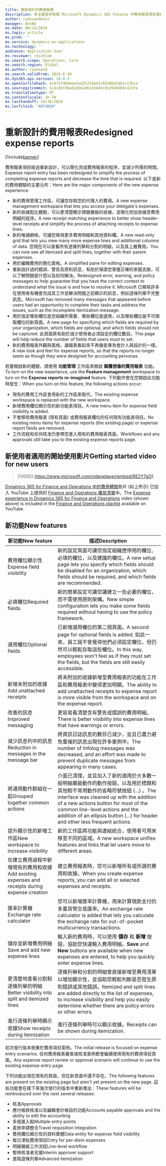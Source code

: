 ```yaml
---
title: 重新設計的費用報表
description: 本主題提供有關 Microsoft Dynamics 365 Finance 中費用報表項目重新設計和顛覆想像體驗的資訊。 新的體驗簡化完成費用報表的程序，並減少所需的時間。
author: ryansandness
manager: AnnBe
ms.date: 06/14/2019
ms.topic: article
ms.prod: ''
ms.service: dynamics-ax-applications
ms.technology: ''
audience: Application User
ms.reviewer: roschlom
ms.search.scope: Operations, Core
ms.search.region: Global
ms.author: ryansand
ms.search.validFrom: 2019-6-30
ms.dyn365.ops.version: 10.0.3
ms.openlocfilehash: ec8737d848ae5ad25219a43c68306d19b1c1fbce
ms.sourcegitcommit: 5c4c9bf3ba018562d6cb3443c01d550489c415fa
ms.translationtype: HT
ms.contentlocale: zh-TW
ms.lasthandoff: 10/16/2020
ms.locfileid: "4073039"
---
```

# <a name="redesigned-expense-reports"></a><span data-ttu-id="b81ca-104">重新設計的費用報表</span><span class="sxs-lookup"><span data-stu-id="b81ca-104">Redesigned expense reports</span></span>
[!include[banner](../includes/banner.md)]

<span data-ttu-id="b81ca-105">費用報表項目經過重新設計，可以簡化完成費用報表的程序，並減少所需的時間。</span><span class="sxs-lookup"><span data-stu-id="b81ca-105">Expense report entry has been redesigned to simplify the process of completing expense reports and decrease the time that is required.</span></span> <span data-ttu-id="b81ca-106">以下是新的費用體驗的主要元件：</span><span class="sxs-lookup"><span data-stu-id="b81ca-106">Here are the major components of the new expense experience:</span></span>

- <span data-ttu-id="b81ca-107">新的費用管理工作區，可讓您存取您的代理人的費用。</span><span class="sxs-lookup"><span data-stu-id="b81ca-107">A new expense management workspace that lets you access your delegate's expenses.</span></span>
- <span data-ttu-id="b81ca-108">新的收據配比體驗，可以更清楚顯示標題層級的收據，並簡化附加收據至費用明細的程序。</span><span class="sxs-lookup"><span data-stu-id="b81ca-108">A new receipt matching experience to better show header-level receipts and simplify the process of attaching receipts to expense lines.</span></span>
- <span data-ttu-id="b81ca-109">新的唯讀網格，可讓您檢視更多費用明細和其他資料欄。</span><span class="sxs-lookup"><span data-stu-id="b81ca-109">A new read-only grid that lets you view many more expense lines and additional columns of data.</span></span> <span data-ttu-id="b81ca-110">您現在可以查看所有逐條列舉和分割的明細，以及其上層費用。</span><span class="sxs-lookup"><span data-stu-id="b81ca-110">You can now see all itemized and split lines, together with their parent expenses.</span></span>
- <span data-ttu-id="b81ca-111">用於編輯費用的簡化窗格。</span><span class="sxs-lookup"><span data-stu-id="b81ca-111">A simplified pane for editing expenses.</span></span>
- <span data-ttu-id="b81ca-112">重新設計過的錯誤、警告及原則訊息，有助於保證您掌握正確的來龍去脈，可以了解問題是什麼以及如何解決。</span><span class="sxs-lookup"><span data-stu-id="b81ca-112">Redesigned error, warning, and policy messages to help guarantee that you have the correct context to understand what the issue is and how to resolve it.</span></span> <span data-ttu-id="b81ca-113">Microsoft 已移除許多在使用者有機會完成其工作並解決問題之前顯示的訊息，例如逐條列舉不完整訊息。</span><span class="sxs-lookup"><span data-stu-id="b81ca-113">Microsoft has removed many messages that appeared before users had an opportunity to complete their tasks and address the issues, such as the incomplete itemization message.</span></span>
- <span data-ttu-id="b81ca-114">用於指定哪些欄位是您組織所需要、哪些欄位是選用，以及哪些欄位是不可擷取欄位的新頁面。</span><span class="sxs-lookup"><span data-stu-id="b81ca-114">A new page for specifying which fields are required by your organization, which fields are optional, and which fields should not be captured.</span></span> <span data-ttu-id="b81ca-115">此頁面將有助於減少使用者必須設定的欄位數目。</span><span class="sxs-lookup"><span data-stu-id="b81ca-115">This page will help reduce the number of fields that users must to set.</span></span>
- <span data-ttu-id="b81ca-116">新的費用報表外觀與風格，讓報表看起來不再像是專為會計人員設計的一樣。</span><span class="sxs-lookup"><span data-stu-id="b81ca-116">A new look and feel for expense reports, so that the reports no longer seem as though they were designed for accounting personas.</span></span>

<span data-ttu-id="b81ca-117">若要開啟新的體驗，請使用 **功能管理** 工作區來開啟 **顛覆想像的費用報表** 功能。</span><span class="sxs-lookup"><span data-stu-id="b81ca-117">To turn on the new experience, use the **Feature management** workspace to turn on the **Expense reports re-imagined** feature.</span></span> <span data-ttu-id="b81ca-118">下列動作會在您開啟此功能時發生：</span><span class="sxs-lookup"><span data-stu-id="b81ca-118">When you turn on this feature, the following actions occur:</span></span>

- <span data-ttu-id="b81ca-119">現有的費用工作區會用新的工作區來取代。</span><span class="sxs-lookup"><span data-stu-id="b81ca-119">The existing expense workspace is replaced with the new workspace.</span></span>
- <span data-ttu-id="b81ca-120">新增費用欄位顯示性的新功能表項目。</span><span class="sxs-lookup"><span data-stu-id="b81ca-120">A new menu item for expense field visibility is added.</span></span>
- <span data-ttu-id="b81ca-121">不會移除費用報表 (現有頁面) 或費用報表欄位的任何現有功能表項目。</span><span class="sxs-lookup"><span data-stu-id="b81ca-121">No existing menu items for expense reports (the existing page) or expense report fields are removed.</span></span>
- <span data-ttu-id="b81ca-122">工作流程和任何核准仍會帶您進入現有的費用報表頁面。</span><span class="sxs-lookup"><span data-stu-id="b81ca-122">Workflows and any approvals still take you to the existing expense reports page.</span></span>

## <a name="getting-started-video-for-new-users"></a><span data-ttu-id="b81ca-123">新使用者適用的開始使用影片</span><span class="sxs-lookup"><span data-stu-id="b81ca-123">Getting started video for new users</span></span>

> [!VIDEO https://www.microsoft.com/videoplayer/embed/RE2Y7gO]

<span data-ttu-id="b81ca-124">[Dynamics 365 for Finance and Operations 中的費用體驗](https://youtu.be/Ocy-MsTvEE0)影片 (如上所示) 已加入 YouTube 上提供的 [Finance and Operations 播放清單](https://www.youtube.com/playlist?list=PLcakwueIHoT_SYfIaPGoOhloFoCXiUSyW)中。</span><span class="sxs-lookup"><span data-stu-id="b81ca-124">The [Expense experience in Dynamics 365 for Finance and Operations](https://youtu.be/Ocy-MsTvEE0) video (shown above) is included in the [Finance and Operations playlist](https://www.youtube.com/playlist?list=PLcakwueIHoT_SYfIaPGoOhloFoCXiUSyW) available on YouTube.</span></span>

## <a name="new-features"></a><span data-ttu-id="b81ca-125">新功能</span><span class="sxs-lookup"><span data-stu-id="b81ca-125">New features</span></span>

| <span data-ttu-id="b81ca-126">新功能</span><span class="sxs-lookup"><span data-stu-id="b81ca-126">New feature</span></span> | <span data-ttu-id="b81ca-127">描述</span><span class="sxs-lookup"><span data-stu-id="b81ca-127">Description</span></span> |
|---|----|
| <span data-ttu-id="b81ca-128">費用欄位顯示性</span><span class="sxs-lookup"><span data-stu-id="b81ca-128">Expense field visibility</span></span> | <span data-ttu-id="b81ca-129">新的設定頁面可讓您指定組織應停用的欄位、必填的欄位，以及建議的欄位。</span><span class="sxs-lookup"><span data-stu-id="b81ca-129">A new setup page lets you specify which fields should be disabled for an organization, which fields should be required, and which fields are recommended.</span></span> |
| <span data-ttu-id="b81ca-130">必填欄位</span><span class="sxs-lookup"><span data-stu-id="b81ca-130">Required fields</span></span> | <span data-ttu-id="b81ca-131">新的簡單設定可讓您讓建立一些必要的欄位，而不需使用原則架構。</span><span class="sxs-lookup"><span data-stu-id="b81ca-131">New simple configuration lets you make some fields required without having to use the policy framework.</span></span> |
| <span data-ttu-id="b81ca-132">選用欄位</span><span class="sxs-lookup"><span data-stu-id="b81ca-132">Optional fields</span></span> | <span data-ttu-id="b81ca-133">已新增選用欄位的第二個頁面。</span><span class="sxs-lookup"><span data-stu-id="b81ca-133">A second page for optional fields is added.</span></span> <span data-ttu-id="b81ca-134">如此一來，員工就不會覺得他們必須設定欄位，但仍然可以輕鬆存取這些欄位。</span><span class="sxs-lookup"><span data-stu-id="b81ca-134">In this way, employees won't feel as if they must set the fields, but the fields are still easily accessible.</span></span> |
| <span data-ttu-id="b81ca-135">新增未附加的收據</span><span class="sxs-lookup"><span data-stu-id="b81ca-135">Add unattached receipts</span></span> | <span data-ttu-id="b81ca-136">將未附加的收據新增至費用報表的功能在工作區和費用報表中變得更加明顯。</span><span class="sxs-lookup"><span data-stu-id="b81ca-136">The ability to add unattached receipts to expense report is more visible from the workspace and on the expense report.</span></span> |
| <span data-ttu-id="b81ca-137">改善的訊息</span><span class="sxs-lookup"><span data-stu-id="b81ca-137">Improved messaging</span></span> | <span data-ttu-id="b81ca-138">更容易看清楚含有警告或錯誤的費用明細。</span><span class="sxs-lookup"><span data-stu-id="b81ca-138">There is better visibility into expense lines that have warnings or errors.</span></span> |
| <span data-ttu-id="b81ca-139">減少訊息列中的訊息</span><span class="sxs-lookup"><span data-stu-id="b81ca-139">Reduction in messages in the message bar</span></span>| <span data-ttu-id="b81ca-140">將資訊日誌訊息的數目已減少，並且已盡力避免重複的訊息出現在許多案例中。</span><span class="sxs-lookup"><span data-stu-id="b81ca-140">The number of Infolog messages was decreased, and an effort was made to prevent duplicate messages from appearing in many cases.</span></span> |
| <span data-ttu-id="b81ca-141">將通用動作群組在一起</span><span class="sxs-lookup"><span data-stu-id="b81ca-141">Grouped together common actions</span></span> | <span data-ttu-id="b81ca-142">介面已清理，並且加入了新的適用於大多數一般明細層級動作的動作按鈕，以及用於標題和其他較不常用動作的省略符號按鈕 (...) 。</span><span class="sxs-lookup"><span data-stu-id="b81ca-142">The interface was cleaned up with the addition of a new actions button for most of the common line-level actions and the addition of an ellipsis button (...) for header and other less frequent actions.</span></span> |
| <span data-ttu-id="b81ca-143">提升顯示性的新增工作區</span><span class="sxs-lookup"><span data-stu-id="b81ca-143">New workspace to increase visibility</span></span> | <span data-ttu-id="b81ca-144">新的工作區將功能與連結統合，使用者可用來移至不同的區域。</span><span class="sxs-lookup"><span data-stu-id="b81ca-144">A new workspace unifies features and links that let users move to different areas.</span></span> |
| <span data-ttu-id="b81ca-145">在建立費用過程中新增現有的費用和收據</span><span class="sxs-lookup"><span data-stu-id="b81ca-145">Add existing expenses and receipts during expense creation</span></span> | <span data-ttu-id="b81ca-146">建立費用報表時，您可以新增所有或所選的費用和收據。</span><span class="sxs-lookup"><span data-stu-id="b81ca-146">When you create expense reports, you can add all or selected expenses and receipts.</span></span> |
| <span data-ttu-id="b81ca-147">匯率計算機</span><span class="sxs-lookup"><span data-stu-id="b81ca-147">Exchange rate calculator</span></span> | <span data-ttu-id="b81ca-148">您可以新增匯率計算機，用來計算現款支付的多重貨幣交易匯率。</span><span class="sxs-lookup"><span data-stu-id="b81ca-148">An exchange rate calculator is added that lets you calculate the exchange rate for out-of-pocket multicurrency transactions.</span></span> |
| <span data-ttu-id="b81ca-149">儲存並新增費用明細</span><span class="sxs-lookup"><span data-stu-id="b81ca-149">Save and add new expense lines</span></span> | <span data-ttu-id="b81ca-150">輸入新的費用時，可以使用 **儲存** 和 **新增** 按鈕，協助您快速輸入費用明細。</span><span class="sxs-lookup"><span data-stu-id="b81ca-150">**Save** and **New** buttons are available when new expenses are entered, to help you quickly enter expense lines.</span></span> |
| <span data-ttu-id="b81ca-151">更清楚地查看分割和逐條列舉的明細</span><span class="sxs-lookup"><span data-stu-id="b81ca-151">Better visibility into split and itemized lines</span></span> | <span data-ttu-id="b81ca-152">逐條列舉和分割的明細會直接新增至費用清單以增加顯示性，並協助您輕鬆判斷是否發生原則錯誤或其他錯誤。</span><span class="sxs-lookup"><span data-stu-id="b81ca-152">Itemized and split lines are added directly to the list of expenses, to increase visibility and help you easily determine whether there are policy errors or other errors.</span></span> |
| <span data-ttu-id="b81ca-153">進行逐條列舉時顯示收據</span><span class="sxs-lookup"><span data-stu-id="b81ca-153">Show receipts during itemization</span></span> | <span data-ttu-id="b81ca-154">進行逐條列舉時可以顯示收據。</span><span class="sxs-lookup"><span data-stu-id="b81ca-154">Receipts can be shown during itemization.</span></span> |

<span data-ttu-id="b81ca-155">初次發行版本側重於費用項目案例。</span><span class="sxs-lookup"><span data-stu-id="b81ca-155">The initial release is focused on expense entry scenarios.</span></span> <span data-ttu-id="b81ca-156">任何費用報表審查或核准案例都會繼續使用現有的費用項目頁面。</span><span class="sxs-lookup"><span data-stu-id="b81ca-156">Any expense report review or approval scenario will continue to use the existing expense entry page.</span></span>

<span data-ttu-id="b81ca-157">下列功能出現在現有的頁面，但在新頁面中還不存在。</span><span class="sxs-lookup"><span data-stu-id="b81ca-157">The following features are present on the existing page but aren't yet present on the new page.</span></span> <span data-ttu-id="b81ca-158">這些功能會在接下來幾次發行的版本中重新推出：</span><span class="sxs-lookup"><span data-stu-id="b81ca-158">These features will be reintroduced over the next several releases:</span></span>

- <span data-ttu-id="b81ca-159">核准</span><span class="sxs-lookup"><span data-stu-id="b81ca-159">Approvals</span></span>
- <span data-ttu-id="b81ca-160">應付帳款核准以及編輯會計帳目的功能</span><span class="sxs-lookup"><span data-stu-id="b81ca-160">Accounts payable approvals and the ability to edit the accounting</span></span>
- <span data-ttu-id="b81ca-161">多個進入點</span><span class="sxs-lookup"><span data-stu-id="b81ca-161">Multiple entry points</span></span>
- <span data-ttu-id="b81ca-162">差旅申請整合</span><span class="sxs-lookup"><span data-stu-id="b81ca-162">Travel requisition integration</span></span>
- <span data-ttu-id="b81ca-163">費用欄位顯示性的資料實體</span><span class="sxs-lookup"><span data-stu-id="b81ca-163">Data entity for expense field visibility</span></span>
- <span data-ttu-id="b81ca-164">每日津貼費用項目</span><span class="sxs-lookup"><span data-stu-id="b81ca-164">Entry for per-diem expenses</span></span>
- <span data-ttu-id="b81ca-165">明細層級工作流程</span><span class="sxs-lookup"><span data-stu-id="b81ca-165">Line-level workflow</span></span>
- <span data-ttu-id="b81ca-166">暫時核准者支援</span><span class="sxs-lookup"><span data-stu-id="b81ca-166">Interim approver support</span></span>
- <span data-ttu-id="b81ca-167">進階逐條列舉</span><span class="sxs-lookup"><span data-stu-id="b81ca-167">Advanced itemization</span></span>
